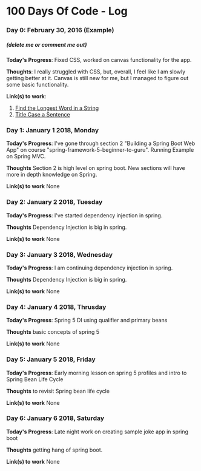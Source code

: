 # 100 Days Of Code - Log

### Day 0: February 30, 2016 (Example)
##### (delete me or comment me out)

**Today's Progress**: Fixed CSS, worked on canvas functionality for the app.

**Thoughts**: I really struggled with CSS, but, overall, I feel like I am slowly getting better at it. Canvas is still new for me, but I managed to figure out some basic functionality.

**Link(s) to work**: 
1. [Find the Longest Word in a String](https://www.freecodecamp.com/challenges/find-the-longest-word-in-a-string)
2. [Title Case a Sentence](https://www.freecodecamp.com/challenges/title-case-a-sentence)


### Day 1: January 1 2018, Monday

**Today's Progress**: I've gone through section 2 "Building a Spring Boot Web App" on course "spring-framework-5-beginner-to-guru". Running Example on Spring MVC. 

**Thoughts** Section 2 is high level on spring boot. New sections will have more in depth knowledge on Spring.

**Link(s) to work**
None

### Day 2: January 2 2018, Tuesday

**Today's Progress**: I've started dependency injection in spring.

**Thoughts** Dependency Injection is big in spring.

**Link(s) to work**
None

### Day 3: January 3 2018, Wednesday

**Today's Progress**: I am continuing dependency injection in spring.

**Thoughts** Dependency Injection is big in spring.

**Link(s) to work**
None

### Day 4: January 4 2018, Thrusday

**Today's Progress**: Spring 5 DI using qualifier and primary beans

**Thoughts** basic concepts of spring 5

**Link(s) to work**
None

### Day 5: January 5 2018, Friday

**Today's Progress**: Early morning lesson on spring 5 profiles and intro to Spring Bean Life Cycle

**Thoughts** to revisit Spring bean life cycle

**Link(s) to work**
None

### Day 6: January 6 2018, Saturday

**Today's Progress**: Late night work on creating sample joke app in spring boot

**Thoughts** getting hang of spring boot. 

**Link(s) to work**
None
